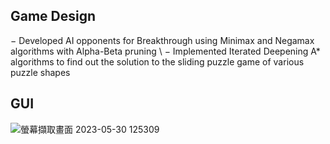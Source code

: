 ## Game Design
− Developed AI opponents for Breakthrough using Minimax and Negamax algorithms with Alpha-Beta pruning \\
−	Implemented Iterated Deepening A* algorithms to find out the solution to the sliding puzzle game of various puzzle shapes
## GUI
![螢幕擷取畫面 2023-05-30 125309](https://github.com/user-attachments/assets/26318098-af4f-4e38-8a37-58fabd51433a)
